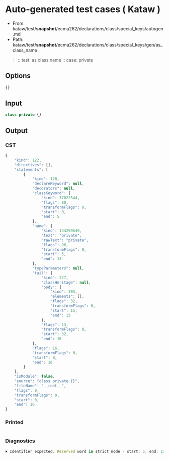 # Auto-generated test cases ( Kataw )
- From: kataw/test/__snapshot__/ecma262/declarations/class/special_keys/autogen.md
- Path: kataw/test/__snapshot__/ecma262/declarations/class/special_keys/gen/as_class_name
> :: test: as class name
> :: case: private
## Options

`````js
{}
`````
## Input

`````js
class private {}
`````
## Output

### CST

```javascript
{
    "kind": 122,
    "directives": [],
    "statements": [
        {
            "kind": 178,
            "declareKeyword": null,
            "decorators": null,
            "classKeyword": {
                "kind": 37822544,
                "flags": 80,
                "transformFlags": 0,
                "start": 0,
                "end": 5
            },
            "name": {
                "kind": 134299649,
                "text": "private",
                "rawText": "private",
                "flags": 96,
                "transformFlags": 0,
                "start": 5,
                "end": 13
            },
            "typeParameters": null,
            "tail": {
                "kind": 277,
                "classHeritage": null,
                "body": {
                    "kind": 303,
                    "elements": [],
                    "flags": 32,
                    "transformFlags": 0,
                    "start": 15,
                    "end": 15
                },
                "flags": 13,
                "transformFlags": 0,
                "start": 32,
                "end": 16
            },
            "flags": 16,
            "transformFlags": 0,
            "start": 0,
            "end": 16
        }
    ],
    "isModule": false,
    "source": "class private {}",
    "fileName": "__root__",
    "flags": 0,
    "transformFlags": 0,
    "start": 0,
    "end": 16
}
```

### Printed

```javascript

```

### Diagnostics

```javascript
✖ Identifier expected. Reserved word in strict mode - start: 5, end: 13

```

